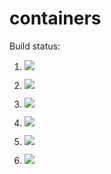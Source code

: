 # containers

Build status:

1. [![](https://github.com/joeybodoia/data_structures/workflows/tests-fibonacci/badge.svg)](https://github.com/joeybodoia/data_structures/actions?query=workflow%3Atests-fibonacci)
1. [![](https://github.com/joeybodoia/data_structures/workflows/tests-range/badge.svg)](https://github.com/joeybodoia/data_structures/actions?query=workflow%3Atests-range)
1. [![](https://github.com/joeybodoia/data_structures/workflows/tests-BST/badge.svg)](https://github.com/joeybodoia/data_structures/actions?query=workflow%3Atests-BST)
1. [![](https://github.com/joeybodoia/data_structures/workflows/tests-BinaryTree/badge.svg)](https://github.com/joeybodoia/data_structures/actions?query=workflow%3Atests-BinaryTree)

1. [![](https://github.com/joeybodoia/data_structures/workflows/tests-AVLTree/badge.svg)](https://github.com/joeybodoia/data_structures/actions?query=workflow%3Atests-AVLTree)


1. [![](https://github.com/joeybodoia/data_structures/workflows/tests-Heap/badge.svg)](https://github.com/joeybodoia/data_structures/actions?query=workflow%3Atests-Heap)



